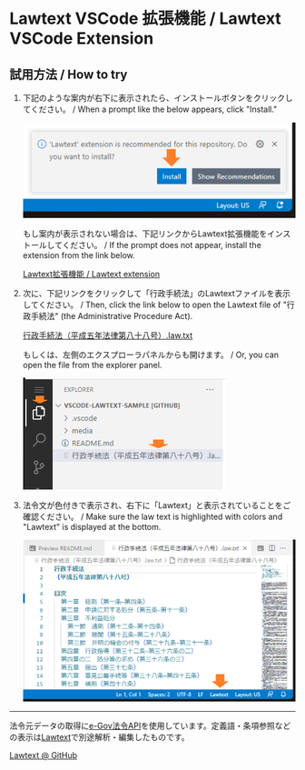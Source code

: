 # Lawtext VSCode 拡張機能 / Lawtext VSCode Extension

## 試用方法 / How to try

1. 下記のような案内が右下に表示されたら、インストールボタンをクリックしてください。 / When a prompt like the below appears, click "Install."

    ![](./media/extension-prompt.png)

    もし案内が表示されない場合は、下記リンクからLawtext拡張機能をインストールしてください。 / If the prompt does not appear, install the extension from the link below.

    [Lawtext拡張機能 / Lawtext extension](vscode:extension/yamachi.lawtext)

2. 次に、下記リンクをクリックして「行政手続法」のLawtextファイルを表示してください。 / Then, click the link below to open the Lawtext file of "行政手続法" (the Administrative Procedure Act).

    [行政手続法（平成五年法律第八十八号）.law.txt](./%E8%A1%8C%E6%94%BF%E6%89%8B%E7%B6%9A%E6%B3%95%EF%BC%88%E5%B9%B3%E6%88%90%E4%BA%94%E5%B9%B4%E6%B3%95%E5%BE%8B%E7%AC%AC%E5%85%AB%E5%8D%81%E5%85%AB%E5%8F%B7%EF%BC%89.law.txt)

    もしくは、左側のエクスプローラパネルからも開けます。 / Or, you can open the file from the explorer panel.

    ![](./media/explorer-file.png)

3. 法令文が色付きで表示され、右下に「Lawtext」と表示されていることをご確認ください。 / Make sure the law text is highlighted with colors and "Lawtext" is displayed at the bottom.

    ![](./media/extension-indicator.png)

----

法令元データの取得に<a href="https://elaws.e-gov.go.jp/apitop/" target="_blank" rel="noreferrer">e-Gov法令API</a>を使用しています。定義語・条項参照などの表示は<a href="https://github.com/yamachig/lawtext" target="_blank" rel="noreferrer">Lawtext</a>で別途解析・編集したものです。

[Lawtext @ GitHub](https://github.com/yamachig/Lawtext)